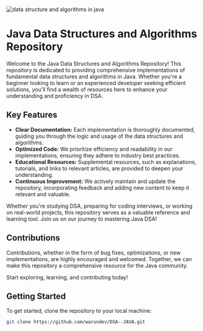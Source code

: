 ![data structure and algorithms in java](https://github.com/warundev/DSA--JAVA/assets/120333797/603a86e7-d75d-48a9-9115-048dbfc716c4)


# Java Data Structures and Algorithms Repository

Welcome to the Java Data Structures and Algorithms Repository! This repository is dedicated to providing comprehensive implementations of fundamental data structures and algorithms in Java. Whether you're a beginner looking to learn or an experienced developer seeking efficient solutions, you'll find a wealth of resources here to enhance your understanding and proficiency in DSA.

## Key Features

- **Clear Documentation:** Each implementation is thoroughly documented, guiding you through the logic and usage of the data structures and algorithms.
- **Optimized Code:** We prioritize efficiency and readability in our implementations, ensuring they adhere to industry best practices.
- **Educational Resources:** Supplemental resources, such as explanations, tutorials, and links to relevant articles, are provided to deepen your understanding.
- **Continuous Improvement:** We actively maintain and update the repository, incorporating feedback and adding new content to keep it relevant and valuable.

Whether you're studying DSA, preparing for coding interviews, or working on real-world projects, this repository serves as a valuable reference and learning tool. Join us on our journey to mastering Java DSA!

## Contributions

Contributions, whether in the form of bug fixes, optimizations, or new implementations, are highly encouraged and welcomed. Together, we can make this repository a comprehensive resource for the Java community.

Start exploring, learning, and contributing today!

## Getting Started

To get started, clone the repository to your local machine:

```bash
git clone https://github.com/warundev/DSA--JAVA.git
